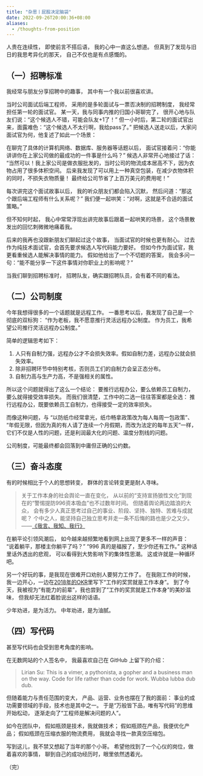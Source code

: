 ```yaml
---
title: "杂思丨屁股决定脑袋"
date: 2022-09-26T20:00:36+08:00
aliases:
  - /thoughts-from-position
---
```


人贵在连续性，
即使前言不搭后语，
我的心中一直这么想道。
但真到了发现与旧日的我思考异化的那天，
自己不仅也是有点感慨的。

<!--more-->


## （一）招聘标准

我经常与朋友分享招聘中的趣事，
其中有一个我以前很喜欢讲。

当时公司面试后端工程师，
采用的是多轮面试与一票否决制的招聘制度，
我经常担任第一轮的面试官。
某一天，我与同事内推的归国小哥聊完了，
很开心地与队友们说：“这个候选人不错，可能会队友+1了！”
但一小时后，第二轮的面试官出来，面露难色：“这个候选人不太行啊，我给pass了。”
把候选人送走以后，大家问面试官为何，他复述了如此一个场景：

在聊完了具体的计算机网络、数据库、服务器等话题以后，
面试官接着问：“你能讲讲你在上家公司做的最成功的一件事是什么吗？”
候选人非常开心地接过了话：
“当然可以！我上家公司是做衣服批发的，当时公司的物流成本居高不下，因为衣物占用了很多体积空间。
后来我发现了可以用上一种真空包装，在减少衣物体积的同时，不损失衣物质量！
最终给公司节省了上百万美元的费用呢！”

每次讲完这个面试故事以后，
我的听众朋友们都会陷入沉默，
然后问道：“那这个跟后端工程师有什么关系呢？”
我们便一起哄笑：“对啊，这就是不合适的面试策略。”

但不知何时起，
我心中常常浮现出讲完故事后跟着一起哄笑的场景，
这个场景散发出的回忆刺微微地痛着我。

后来的我再也没跟新朋友们聊起过这个故事，
当面试官的时候也更有耐心。
过去作为纯技术面试官，会首先要求候选人写代码能力要好。
但如今作为面试官，我更看重候选人能解决事情的能力。
假如他给出了一个不切题的答案，
我会多问一句：“能不能分享一下这件事情对你职业上的影响呢？”

当我们聊到招聘标准时，
招聘队友，确实跟招聘队员，会有着不同的看法。


## （二）公司制度

今年我想得很多的一个话题就是远程工作。
一番思考以后，我发现了自己是一个彻底的双标狗：
“作为老板，我不愿意推行灵活远程办公制度。
作为员工，我希望公司推行灵活远程办公制度。”

简单的逻辑思考如下：

1. 人只有自制力强，远程办公才不会损失效率。假如自制力差，远程办公就会损失效率。
2. 除非招聘环节中特别考核，否则员工们的自制力会呈正态分布。
3. 自制力高与生产力高，不是强相关的属性。

所以这个问题就得出了这么一个结论：
要推行远程办公，要么依赖员工自制力，要么就得接受效率损失。
而我们很清楚，工作中的二选一往往答案都是全选：
推行远程办公，既要依赖员工自制力，也得接受一定的效率损失。

而像这种问题，与
“以防纸巾经常拿光，纸巾畅拿政策改为每人每周一包政策”、
“年假无限，但因为真的有人请了连续一个月假期，而改为法定的每年五天”一样，
它们不仅是人性的问题，还是利润最大化的问题、温度分割线的问题。

公司制度，可能最终都会回落到中庸但正确的公约数。


## （三）奋斗态度

有的时候相比于个人的思想转变，
群体的言论转变更是耐人寻味。

> 关于工作本身的社会舆论一直在变化，
> 从以前的“支持宣扬狼性文化”到现在的“警惕提防996资本吸血”也不过数年时间。
> 但随着舆论两边踏浪的大众，
> 会有多少人真正思考过自己的事业、阶段、坚持、独特、苦难与成就呢？
> 个中之人，能坚持自己独立思考并走一条不后悔的路也是少之又少。
> ——[《我言、我知、我行》][say-think-behave]

在躺平论引领风潮后，
如今越来越频繁地看到网上出现了更多不一样的声音：
“说着躺平，那楼主你躺平了吗？”
“996 真的是福报了，至少你还有工作。”
这种话里话外透出的悲观，
可以看得到大势影响下的集体性思潮。
这或许就是一种循环吧。

另一个好玩的事，是我现在很难开口劝别人要努力工作了。
在我刚工作的时候，我一边开心，一边在[2018年的OKR][2018-okr]里写下“工作的奖赏就是工作本身”。
到了今天，我被视为“有能力的前辈”，我也尝到了“工作的奖赏就是工作本身”的美妙滋味，
但我却无法红着脸说出这样的话语。

少年劝进，是为活力。
中年劝进，是为油腻。


## （四）写代码

甚至写代码也会受到思考角度的影响。

在无数网站的个人签名中，
我最喜欢自己在 GitHub 上留下的介绍：

> Lirian Su:
> This is a vimer, a pythonista, a gopher
>   and a business man on the way.
> Code for life rather than code for work.
> Wubba lubba dub dub.

但随着能力与责任范围的变大，
产品、运营、业务也摆在了我的面前：
事业的成功需要领域的手段，技术也是其中之一。
于是“万般皆下品，唯有写代码”的思维开始松动，
逐渐走向了“工程师是解决问题的人”。

如今在团队中，
假如瓶颈是技术，我就做技术；
假如瓶颈在产品，我便优化产品；
假如瓶颈在压缩衣服的物流费用，
我就会寻找一款真空压缩包。

写到这儿，我不禁又想起了当年的那个小哥。
希望他找到了一个心仪的岗位，做着喜欢的事情，
聊到自己的成功经历时，眼里依然透着光。

（完）

[say-think-behave]: /say-think-behave
[2018-okr]: /my-2018-okr
